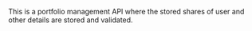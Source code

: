 This is a portfolio management API where the stored shares of user and other details are stored and validated.
